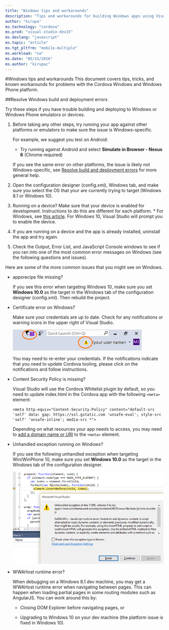 ```yaml
---
title: "Windows tips and workarounds"
description: "Tips and workarounds for building Windows apps using Visual Studio Tools for Apache Cordova."
author: "kirupa"
ms.technology: "cordova"
ms.prod: "visual-studio-dev15"
ms.devlang: "javascript"
ms.topic: "article"
ms.tgt_pltfrm: "mobile-multiple"
ms.workload: "na"
ms.date: "05/15/2016"
ms.author: "kirupac"
---
```


#Windows tips and workarounds
This document covers tips, tricks, and known workarounds for problems with the Cordova Windows and Windows Phone platform.

<a name="windows"></a>
##Resolve Windows build and deployment errors

Try these steps if you have trouble building and deploying to Windows or Windows Phone emulators or devices.

1. Before taking any other steps, try running your app against other platforms or emulators to make sure the issue is Windows-specific.

    For example, we suggest you test on Android:
    * Try running against Android and select **Simulate in Browser - Nexus 6** (Chrome required)

    If you see the same error on other platforms, the issue is likely not Windows-specific, see [Resolve build and deployment errors](general-tips.md) for more general help.

2. Open the configuration designer (config.xml), Windows tab, and make sure you select the OS that your are currently trying to target (Windows 8.1 or Windows 10).

3. Running on a device? Make sure that your device is enabled for development. Instructions to do this are different for each platform.
        * For Windows, see [this article](../run-your-app/run-app-windows.md). For Windows 10, Visual Studio will prompt you to enable the device.

4. If you are running on a device and the app is already installed, uninstall the app and try again.

5. Check the Output, Error List, and JavaScript Console windows to see if you ran into one of the most common error messages on Windows (see the following questions and issues).

Here are some of the more common issues that you might see on Windows.

* appxrecipe file missing?

    If you see this error when targeting Windows 10, make sure you set **Windows 10.0** as the target in the Windows tab of the configuration designer (config.xml). Then rebuild the project.
* Certificate error on Windows?

    Make sure your credentials are up to date. Check for any notifications or warning icons in the upper right of Visual Studio.

    ![Update your credentials](media/windows-tips/windows-credentials.png)

    You may need to re-enter your credentials. If the notifications indicate that you need to update Cordova tooling, please click on the notifications and follow instructions.

* Content Security Policy is missing?

    Visual Studio will use the Cordova Whitelist plugin by default, so you need to update index.html in the Cordova app with the following `<meta>` element:

    ```
    <meta http-equiv="Content-Security-Policy" content="default-src 'self' data: gap: https://ssl.gstatic.com 'unsafe-eval'; style-src 'self' 'unsafe-inline'; media-src *">
    ```
    Depending on what resources your app needs to access, you may need to [add a domain name or URI](https://www.npmjs.com/package/cordova-plugin-whitelist) to the `<meta>` element.

* Unhandled exception running on Windows?

    If you see the following unhandled exception when targeting Win/WinPhone 10,  make sure you set **Windows 10.0** as the target in the Windows tab of the configuration designer.

    ![unhandled exception](media/windows-tips/unhandled-exception.png)

* WWAHost runtime error?

    When debugging on a Windows 8.1 dev machine, you may get a WWAHost runtime error when navigating between pages. This can happen when loading partial pages in some routing modules such as AngularJS. You can work around this by:

    * Closing DOM Explorer before navigating pages, or

    * Upgrading to Windows 10 on your dev machine (the platform issue is fixed in Windows 10).
